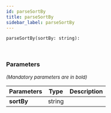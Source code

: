 ```yaml
---
id: parseSortBy
title: parseSortBy
sidebar_label: parseSortBy
---
```


```tsx
parseSortBy(sortBy: string): 
```
<br/>



### Parameters

<font size="2"><i>(Mandatory parameters are in bold)</i></font>

| Parameters | Type | Description |
| --------- | ---- | ----------- |
| **sortBy** | string |  |
